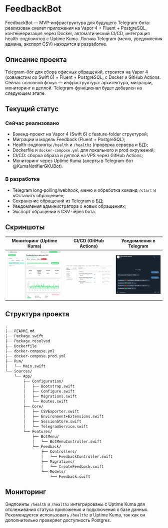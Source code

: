 # FeedbackBot

FeedbackBot — MVP-инфраструктура для будущего Telegram-бота: реализован скелет приложения на Vapor 4 + Fluent + PostgreSQL, контейнеризация через Docker, автоматический CI/CD, интеграция health-эндпоинтов с Uptime Kuma. Логика Telegram (меню, уведомления админа, экспорт CSV) находится в разработке.

## Описание проекта

Telegram-бот для сбора офисных обращений, строится на Vapor 4 (совместим со Swift 6) + Fluent + PostgreSQL, с Docker и GitHub Actions. Сейчас основной фокус — инфраструктура: архитектура, миграции, мониторинг и деплой. Telegram-функционал будет добавлен на следующем этапе.

## Текущий статус

### Сейчас реализовано
- Бэкенд-проект на Vapor 4 (Swift 6) с feature-folder структурой;
- Миграции и модель Feedback (Fluent + PostgreSQL);
- Health-эндпоинты `/health` и `/healthz` (проверка сервера и БД);
- Dockerfile и `docker-compose.yml` для локального и prod окружений;
- CI/CD: сборка образа и деплой на VPS через GitHub Actions;
- Мониторинг через Uptime Kuma (алерты в Telegram-бот @KumaNotifierGKUBot).

### В разработке
- Telegram long‑polling/webhook, меню и обработка команд `/start` и «Оставить обращение»;
- Сохранение обращений из Telegram в БД;
- Уведомления администратора о новых обращениях;
- Экспорт обращений в CSV через бота.

## Скриншоты

| Мониторинг (Uptime Kuma) | CI/CD (GitHub Actions) | Уведомления в Telegram |
|---------------------------|-------------------------|------------------------|
| ![Kuma Dashboard](Screenshots/kuma-dashboard.png) | ![GitHub Actions](Screenshots/github-actions.png) | ![Telegram Notifications](Screenshots/telegram-bot-Kuma.png) |

## Структура проекта

```text
.
├── README.md
├── Package.swift
├── Package.resolved
├── Dockerfile
├── docker-compose.yml
├── docker-compose.prod.yml
├── Run/
│   └── Main.swift
└── Sources/
    └── App/
        ├── Configuration/
        │   ├── Bootstrap.swift
        │   ├── Configure.swift
        │   ├── Migrations.swift
        │   └── Routes.swift
        ├── Core/
        │   ├── CSVExporter.swift
        │   ├── Environment+Extensions.swift
        │   ├── SessionStore.swift
        │   └── TelegramService.swift
        └── Features/
            ├── BotMenu/
            │   └── BotMenuController.swift
            └── Feedback/
                ├── Controllers/
                │   └── FeedbackController.swift
                ├── Migrations/
                │   └── CreateFeedback.swift
                └── Models/
                    └── Feedback.swift
```

## Мониторинг

Эндпоинты `/health` и `/healthz` интегрированы с Uptime Kuma для отслеживания статуса приложения и подключения к базе данных.
Рекомендуется использовать `/healthz` в Uptime Kuma, так как он дополнительно проверяет доступность Postgres.

